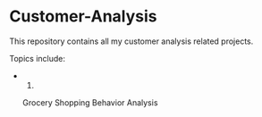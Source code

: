 # Customer-Analysis

This repository contains all my customer analysis related projects.

Topics include:

- 1.

   Grocery Shopping Behavior Analysis
